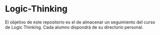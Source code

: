 Logic-Thinking
==============

El objetivo de este repositorio es el de almacenar un seguimiento del curso de Logic Thinking.
Cada alumno dispondrá de su directorio personal.
